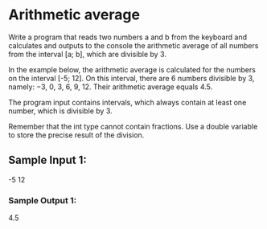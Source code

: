 # Arithmetic average

Write a program that reads two numbers a and b from the keyboard and calculates and outputs to the console the arithmetic average of all numbers from the interval [a; b], which are divisible by 3.

In the example below, the arithmetic average is calculated for the numbers on the interval [-5; 12]. On this interval, there are 6 numbers divisible by 3, namely: −3, 0, 3, 6, 9, 12. Their arithmetic average equals 4.5.

The program input contains intervals, which always contain at least one number, which is divisible by 3.

Remember that the int type cannot contain fractions. Use a double variable to store the precise result of the division.

## Sample Input 1:

-5
12

### Sample Output 1:

4.5